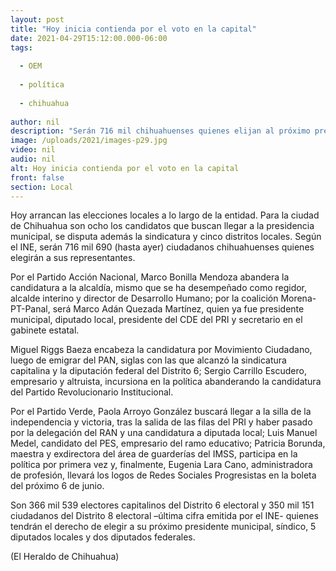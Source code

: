 ```yaml
---
layout: post
title: "Hoy inicia contienda por el voto en la capital"
date: 2021-04-29T15:12:00.000-06:00
tags:
  
  - OEM
  
  - política
  
  - chihuahua
  
author: nil
description: "Serán 716 mil chihuahuenses quienes elijan al próximo presidente municipal"
image: /uploads/2021/images-p29.jpg
video: nil
audio: nil
alt: Hoy inicia contienda por el voto en la capital
front: false
section: Local
---
```


Hoy arrancan las elecciones locales a lo largo de la entidad. Para la ciudad de Chihuahua son ocho los candidatos que buscan llegar a la presidencia municipal, se disputa además la sindicatura y cinco distritos locales. Según el INE, serán 716 mil 690 (hasta ayer) ciudadanos chihuahuenses quienes elegirán a sus representantes.

Por el Partido Acción Nacional, Marco Bonilla Mendoza abandera la candidatura a la alcaldía, mismo que se ha desempeñado como regidor, alcalde interino y director de Desarrollo Humano; por la coalición Morena-PT-Panal, será Marco Adán Quezada Martínez, quien ya fue presidente municipal, diputado local, presidente del CDE del PRI y secretario en el gabinete estatal.

Miguel Riggs Baeza encabeza la candidatura por Movimiento Ciudadano, luego de emigrar del PAN, siglas con las que alcanzó la sindicatura capitalina y la diputación federal del Distrito 6; Sergio Carrillo Escudero, empresario y altruista, incursiona en la política abanderando la candidatura del Partido Revolucionario Institucional.

Por el Partido Verde, Paola Arroyo González buscará llegar a la silla de la independencia y victoria, tras la salida de las filas del PRI y haber pasado por la delegación del RAN y una candidatura a diputada local; Luis Manuel Medel, candidato del PES, empresario del ramo educativo; Patricia Borunda, maestra y exdirectora del área de guarderías del IMSS, participa en la política por primera vez y, finalmente, Eugenia Lara Cano, administradora de profesión, llevará los logos de Redes Sociales Progresistas en la boleta del próximo 6 de junio.

Son 366 mil 539 electores capitalinos del Distrito 6 electoral y 350 mil 151 ciudadanos del Distrito 8 electoral –última cifra emitida por el INE- quienes tendrán el derecho de elegir a su próximo presidente municipal, síndico, 5 diputados locales y dos diputados federales.

(El Heraldo de Chihuahua)